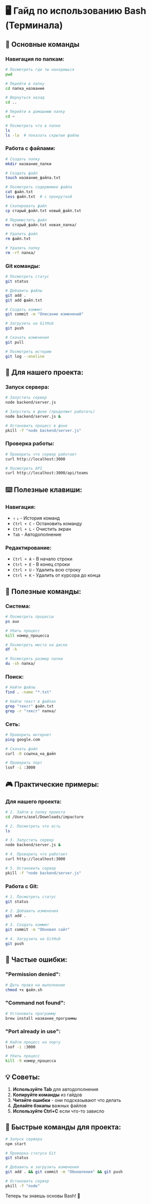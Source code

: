 # 🖥️ Гайд по использованию Bash (Терминала)

## 🚀 Основные команды

### Навигация по папкам:
```bash
# Посмотреть где ты находишься
pwd

# Перейти в папку
cd папка_название

# Вернуться назад
cd ..

# Перейти в домашнюю папку
cd ~

# Посмотреть что в папке
ls
ls -la  # показать скрытые файлы
```

### Работа с файлами:
```bash
# Создать папку
mkdir название_папки

# Создать файл
touch название_файла.txt

# Посмотреть содержимое файла
cat файл.txt
less файл.txt  # с прокруткой

# Скопировать файл
cp старый_файл.txt новый_файл.txt

# Переместить файл
mv старый_файл.txt новая_папка/

# Удалить файл
rm файл.txt

# Удалить папку
rm -rf папка/
```

### Git команды:
```bash
# Посмотреть статус
git status

# Добавить файлы
git add .
git add файл.txt

# Создать коммит
git commit -m "Описание изменений"

# Загрузить на GitHub
git push

# Скачать изменения
git pull

# Посмотреть историю
git log --oneline
```

## 🎯 Для нашего проекта:

### Запуск сервера:
```bash
# Запустить сервер
node backend/server.js

# Запустить в фоне (продолжит работать)
node backend/server.js &

# Остановить процесс в фоне
pkill -f "node backend/server.js"
```

### Проверка работы:
```bash
# Проверить что сервер работает
curl http://localhost:3000

# Посмотреть API
curl http://localhost:3000/api/teams
```

## ⌨️ Полезные клавиши:

### Навигация:
- `↑` `↓` - История команд
- `Ctrl + C` - Остановить команду
- `Ctrl + L` - Очистить экран
- `Tab` - Автодополнение

### Редактирование:
- `Ctrl + A` - В начало строки
- `Ctrl + E` - В конец строки
- `Ctrl + U` - Удалить всю строку
- `Ctrl + K` - Удалить от курсора до конца

## 🔧 Полезные команды:

### Система:
```bash
# Посмотреть процессы
ps aux

# Убить процесс
kill номер_процесса

# Посмотреть место на диске
df -h

# Посмотреть размер папки
du -sh папка/
```

### Поиск:
```bash
# Найти файлы
find . -name "*.txt"

# Найти текст в файлах
grep "текст" файл.txt
grep -r "текст" папка/
```

### Сеть:
```bash
# Проверить интернет
ping google.com

# Скачать файл
curl -O ссылка_на_файл

# Проверить порт
lsof -i :3000
```

## 🎮 Практические примеры:

### Для нашего проекта:
```bash
# 1. Зайти в папку проекта
cd /Users/asel/Downloads/impacture

# 2. Посмотреть что есть
ls

# 3. Запустить сервер
node backend/server.js &

# 4. Проверить что работает
curl http://localhost:3000

# 5. Остановить сервер
pkill -f "node backend/server.js"
```

### Работа с Git:
```bash
# 1. Посмотреть статус
git status

# 2. Добавить изменения
git add .

# 3. Создать коммит
git commit -m "Обновил сайт"

# 4. Загрузить на GitHub
git push
```

## 🚨 Частые ошибки:

### "Permission denied":
```bash
# Дать права на выполнение
chmod +x файл.sh
```

### "Command not found":
```bash
# Установить программу
brew install название_программы
```

### "Port already in use":
```bash
# Найти процесс на порту
lsof -i :3000

# Убить процесс
kill -9 номер_процесса
```

## 💡 Советы:

1. **Используйте Tab** для автодополнения
2. **Копируйте команды** из гайдов
3. **Читайте ошибки** - они подсказывают что делать
4. **Делайте бэкапы** важных файлов
5. **Используйте Ctrl+C** если что-то зависло

## 🎯 Быстрые команды для проекта:

```bash
# Запуск сервера
npm start

# Проверка статуса Git
git status

# Добавить и загрузить изменения
git add . && git commit -m "Обновления" && git push

# Остановить сервер
pkill -f "node"
```

Теперь ты знаешь основы Bash! 🚀 
